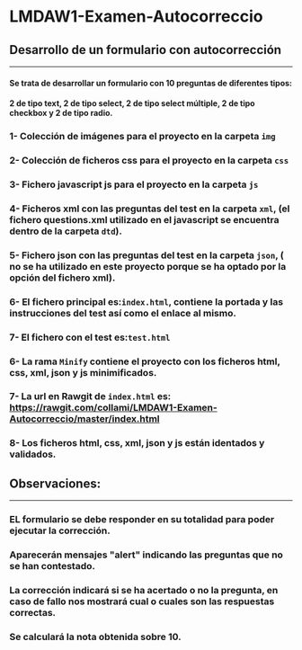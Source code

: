 # LMDAW1-Examen-Autocorreccio

## Desarrollo de un formulario con autocorrección
---
#### Se trata de desarrollar un formulario con 10 preguntas de diferentes tipos:
#### 2 de tipo text, 2 de tipo select, 2 de tipo select múltiple, 2 de tipo checkbox y 2 de tipo radio.
### 1- Colección de imágenes para el proyecto en la carpeta `img`
### 2- Colección de ficheros css para el proyecto en la carpeta `css`
### 3- Fichero javascript js para el proyecto en la carpeta `js`
### 4- Ficheros xml con las preguntas del test en la carpeta `xml`, (el fichero questions.xml utilizado en el javascript se encuentra dentro de la carpeta `dtd`).
### 5- Fichero json con las preguntas del test en la carpeta `json`, ( no se ha utilizado en este proyecto porque se ha optado por la opción del fichero xml).
### 6- El fichero principal es:`index.html`, contiene la portada y las instrucciones del test así como el enlace al mismo.
### 7- El fichero con el test es:`test.html`
### 6- La rama `Minify` contiene el proyecto con los ficheros html, css, xml, json y js minimificados.
### 7- La url en Rawgit de `index.html` es: https://rawgit.com/collami/LMDAW1-Examen-Autocorreccio/master/index.html
### 8- Los ficheros html, css, xml, json y js están identados y validados.


## Observaciones:
---
### EL formulario se debe responder en su totalidad para poder ejecutar la corrección.
### Aparecerán mensajes "alert" indicando las preguntas que no se han contestado.
### La corrección indicará si se ha acertado o no la pregunta, en caso de fallo nos mostrará cual o cuales son las respuestas correctas.
### Se calculará la nota obtenida sobre 10.

